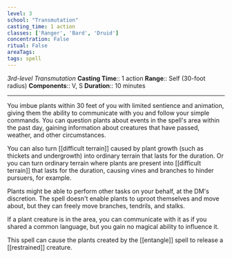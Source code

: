 ```yaml
---
level: 3
school: "Transmutation"
casting_time: 1 action
classes: ['Ranger', 'Bard', 'Druid']
concentration: False
ritual: False
areaTags: 
tags: spell
---
```


_3rd-level Transmutation_
**Casting Time**:: 1 action
**Range**:: Self (30-foot radius)
**Components**:: V, S
**Duration**:: 10 minutes

---

You imbue plants within 30 feet of you with limited sentience and animation, giving them the ability to communicate with you and follow your simple commands. You can question plants about events in the spell's area within the past day, gaining information about creatures that have passed, weather, and other circumstances.

You can also turn [[difficult terrain]] caused by plant growth (such as thickets and undergrowth) into ordinary terrain that lasts for the duration. Or you can turn ordinary terrain where plants are present into [[difficult terrain]] that lasts for the duration, causing vines and branches to hinder pursuers, for example.

Plants might be able to perform other tasks on your behalf, at the DM's discretion. The spell doesn't enable plants to uproot themselves and move about, but they can freely move branches, tendrils, and stalks.

If a plant creature is in the area, you can communicate with it as if you shared a common language, but you gain no magical ability to influence it.

This spell can cause the plants created by the [[entangle]] spell to release a [[restrained]] creature.



